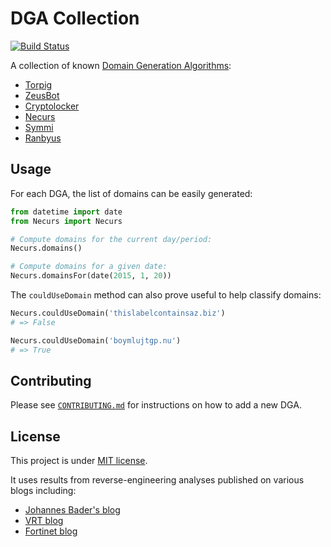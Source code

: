 # DGA Collection

[![Build Status](https://travis-ci.org/pchaigno/dga-collection.svg?branch=master)](https://travis-ci.org/pchaigno/dga-collection)

A collection of known [Domain Generation Algorithms](https://en.wikipedia.org/wiki/Domain_generation_algorithm):
- [Torpig](https://seclab.cs.ucsb.edu/media/uploads/papers/torpig.pdf)
- [ZeusBot](http://vrt-blog.snort.org/2014/03/decoding-domain-generation-algorithms.html)
- [Cryptolocker](https://blog.fortinet.com/post/a-closer-look-at-cryptolocker-s-dga)
- [Necurs](http://www.johannesbader.ch/2015/02/the-dgas-of-necurs/)
- [Symmi](http://www.johannesbader.ch/2015/01/the-dga-of-symmi/)
- [Ranbyus](http://www.johannesbader.ch/2015/05/the-dga-of-ranbyus/)


## Usage

For each DGA, the list of domains can be easily generated:
```python
from datetime import date
from Necurs import Necurs

# Compute domains for the current day/period:
Necurs.domains()

# Compute domains for a given date:
Necurs.domainsFor(date(2015, 1, 20))
```

The `couldUseDomain` method can also prove useful to help classify domains:
```python
Necurs.couldUseDomain('thislabelcontainsaz.biz')
# => False

Necurs.couldUseDomain('boymlujtgp.nu')
# => True
```


## Contributing

Please see [`CONTRIBUTING.md`](CONTRIBUTING.md) for instructions on how to add a new DGA.


## License

This project is under [MIT license](LICENSE).

It uses results from reverse-engineering analyses published on various blogs including:
- [Johannes Bader's blog](http://www.johannesbader.ch)
- [VRT blog](http://vrt-blog.snort.org)
- [Fortinet blog](https://blog.fortinet.com)
